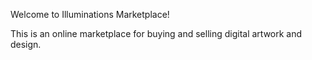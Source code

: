 Welcome to Illuminations Marketplace!

This is an online marketplace for buying and selling digital artwork and design. 
